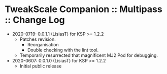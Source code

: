 # TweakScale Companion :: Multipass :: Change Log

* 2020-0719: 0.0.1.1 (LisiasT) for KSP >= 1.2.2
	+ Patches revision.
		- Reorganisation
		- Double checking with the lint tool.
	+ Temporarily resurrected that magnificent MJ2 Pod for debugging.
* 2020-0607: 0.0.1.0 (LisiasT) for KSP >= 1.2.2
	+ Initial public release 
